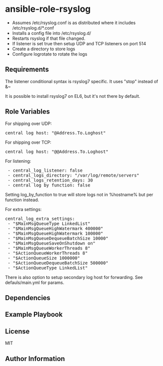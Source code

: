 ansible-role-rsyslog
=========

 - Assumes /etc/rsyslog.conf is as distributed where it includes /etc/rsyslog.d/\*.conf
 - Installs a config file into /etc/rsyslog.d/
 - Restarts rsyslog if that file changed.
 - If listener is set true then setup UDP and TCP listeners on port 514
 - Create a directory to store logs
 - Configure logrotate to rotate the logs

Requirements
------------

The listener conditional syntax is rsyslog7 specific. It uses "stop" instead of &~

It is possible to install rsyslog7 on EL6, but it's not there by default.

Role Variables
--------------

For shipping over UDP:
<pre>
central_log_host: "@Address.To.Loghost"
</pre>
For shipping over TCP:
<pre>
central_log_host: "@@Address.To.Loghost"
</pre>
For listening:
<pre>
 - central_log_listener: false
 - central_logs_directory: "/var/log/remote/servers"
 - central_logs_retention_days: 30
 - central_log_by_function: false
</pre>
Setting log_by_function to true will store logs not in %hostname% but per function instead.

For extra settings:
<pre>
central_log_extra_settings:
 - "$MainMsgQueueType LinkedList"
 - "$MainMsgQueueHighWatermark 400000"
 - "$MainMsgQueueHighWatermark 100000"
 - "$MainMsgQueueDequeueBatchSize 10000"
 - "$MainMsgQueueSaveOnShutdown on"
 - "$MainMsgQueueWorkerThreads 8"
 - "$ActionQueueWorkerThreads 8"
 - "$ActionQueueSize 1000000"
 - "$ActionQueueDequeueBatchSize 500000"
 - "$ActionQueueType LinkedList"
</pre>

There is also option to setup secondary log host for forwarding. See defauls/main.yml for params.

Dependencies
------------

Example Playbook
----------------

License
-------

MIT

Author Information
------------------

